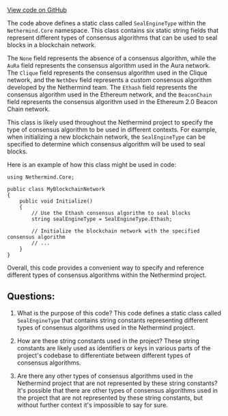 [View code on GitHub](https://github.com/NethermindEth/nethermind/src/Nethermind/Nethermind.Core/SealEngineType.cs)

The code above defines a static class called `SealEngineType` within the `Nethermind.Core` namespace. This class contains six static string fields that represent different types of consensus algorithms that can be used to seal blocks in a blockchain network. 

The `None` field represents the absence of a consensus algorithm, while the `AuRa` field represents the consensus algorithm used in the Aura network. The `Clique` field represents the consensus algorithm used in the Clique network, and the `NethDev` field represents a custom consensus algorithm developed by the Nethermind team. The `Ethash` field represents the consensus algorithm used in the Ethereum network, and the `BeaconChain` field represents the consensus algorithm used in the Ethereum 2.0 Beacon Chain network.

This class is likely used throughout the Nethermind project to specify the type of consensus algorithm to be used in different contexts. For example, when initializing a new blockchain network, the `SealEngineType` can be specified to determine which consensus algorithm will be used to seal blocks. 

Here is an example of how this class might be used in code:

```
using Nethermind.Core;

public class MyBlockchainNetwork
{
    public void Initialize()
    {
        // Use the Ethash consensus algorithm to seal blocks
        string sealEngineType = SealEngineType.Ethash;

        // Initialize the blockchain network with the specified consensus algorithm
        // ...
    }
}
```

Overall, this code provides a convenient way to specify and reference different types of consensus algorithms within the Nethermind project.
## Questions: 
 1. What is the purpose of this code?
   This code defines a static class called `SealEngineType` that contains string constants representing different types of consensus algorithms used in the Nethermind project.

2. How are these string constants used in the project?
   These string constants are likely used as identifiers or keys in various parts of the project's codebase to differentiate between different types of consensus algorithms.

3. Are there any other types of consensus algorithms used in the Nethermind project that are not represented by these string constants?
   It's possible that there are other types of consensus algorithms used in the project that are not represented by these string constants, but without further context it's impossible to say for sure.
